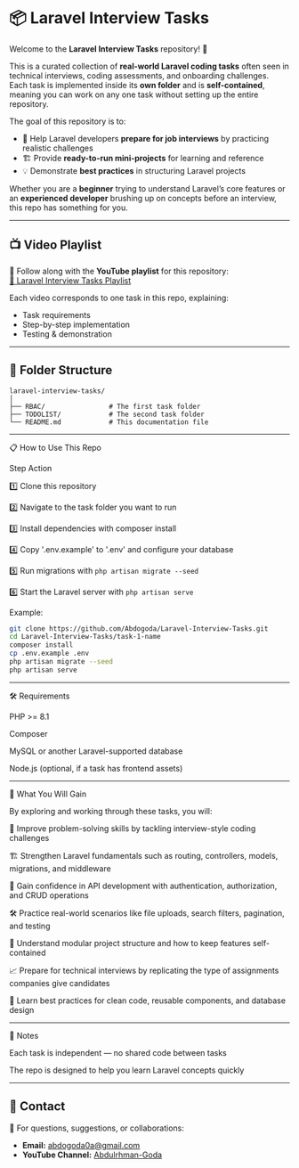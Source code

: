 # 📦 Laravel Interview Tasks

Welcome to the **Laravel Interview Tasks** repository! 🚀  

This is a curated collection of **real-world Laravel coding tasks** often seen in technical interviews, coding assessments, and onboarding challenges.  
Each task is implemented inside its **own folder** and is **self-contained**, meaning you can work on any one task without setting up the entire repository.  

The goal of this repository is to:
- 🎯 Help Laravel developers **prepare for job interviews** by practicing realistic challenges
- 🏗 Provide **ready-to-run mini-projects** for learning and reference
- 💡 Demonstrate **best practices** in structuring Laravel projects

Whether you are a **beginner** trying to understand Laravel’s core features or an **experienced developer** brushing up on concepts before an interview, this repo has something for you.

---

## 📺 Video Playlist

🎥 Follow along with the **YouTube playlist** for this repository:  
[📌 Laravel Interview Tasks Playlist](https://www.youtube.com/playlist?list=PLBy71Vfd0SzV1UmzAJNiZ_rTj5NwUuPdo)

Each video corresponds to one task in this repo, explaining:
- Task requirements
- Step-by-step implementation
- Testing & demonstration

---

## 📂 Folder Structure

```plaintext
laravel-interview-tasks/
│
├── RBAC/                # The first task folder 
├── TODOLIST/            # The second task folder 
└── README.md            # This documentation file
```

---

📋 How to Use This Repo

Step	Action

1️⃣	Clone this repository

2️⃣	Navigate to the task folder you want to run

3️⃣	Install dependencies with composer install

4️⃣	Copy '.env.example' to '.env' and configure your database

5️⃣	Run migrations with `php artisan migrate --seed`

6️⃣	Start the Laravel server with `php artisan serve`


Example:

```bash
git clone https://github.com/Abdogoda/Laravel-Interview-Tasks.git
cd Laravel-Interview-Tasks/task-1-name
composer install
cp .env.example .env
php artisan migrate --seed
php artisan serve
```


---

🛠 Requirements

PHP >= 8.1

Composer

MySQL or another Laravel-supported database

Node.js (optional, if a task has frontend assets)


---

🌟 What You Will Gain

By exploring and working through these tasks, you will:

🧠 Improve problem-solving skills by tackling interview-style coding challenges

🏗 Strengthen Laravel fundamentals such as routing, controllers, models, migrations, and middleware

📡 Gain confidence in API development with authentication, authorization, and CRUD operations

🛠 Practice real-world scenarios like file uploads, search filters, pagination, and testing

🧩 Understand modular project structure and how to keep features self-contained

📈 Prepare for technical interviews by replicating the type of assignments companies give candidates

📝 Learn best practices for clean code, reusable components, and database design


---

📌 Notes

Each task is independent — no shared code between tasks

The repo is designed to help you learn Laravel concepts quickly

---

## 📧 Contact

💬 For questions, suggestions, or collaborations:  
- **Email:** abdogoda0a@gmail.com 
- **YouTube Channel:** [Abdulrhman-Goda](https://www.youtube.com/@Abdulrhman-Goda)  
